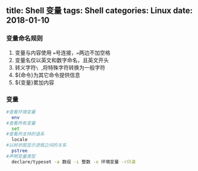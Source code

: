 title: Shell 变量
tags: Shell
categories: Linux
date: 2018-01-10
---
### 变量命名规则
1. 变量与内容使用 `=`号连接，`=`两边不加空格
1. 变量名仅以英文和数字命名，且英文开头
1. 转义字符`\ `,将特殊字符转换为一般字符
1. ${命令}为其它命令提供信息
1. ${变量}累加内容
<!-- more -->

### 变量
```bash
#查看环境变量
  env
#查看所有变量
  set
#查看所支持的语系
  locale
#以树状图显示进程之间的关系
  pstree
#声明变量类型
  declare/typeset -a 数组 -i 整数 -x 环境变量 -r只读
```